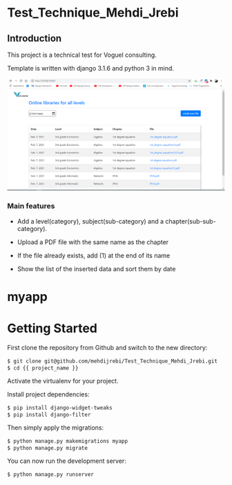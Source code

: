 # Test_Technique_Mehdi_Jrebi

## Introduction

This project is a technical test for Voguel consulting.

Template is written with django 3.1.6 and python 3 in mind.

![Default Home View](__screenshots/capture1.png?raw=true "Title")

### Main features

* Add a level(category), subject(sub-category) and a chapter(sub-sub-category).

* Upload a PDF file with the same name as the chapter

* If the file already exists, add (1) at the end of its name

* Show the list of the inserted data and sort them by date      

# myapp

# Getting Started

First clone the repository from Github and switch to the new directory:

    $ git clone git@github.com/mehdijrebi/Test_Technique_Mehdi_Jrebi.git
    $ cd {{ project_name }}
    
Activate the virtualenv for your project.
    
Install project dependencies:

    $ pip install django-widget-tweaks
    $ pip install django-filter
        
    
Then simply apply the migrations:

    $ python manage.py makemigrations myapp
    $ python manage.py migrate
    

You can now run the development server:

    $ python manage.py runserver
